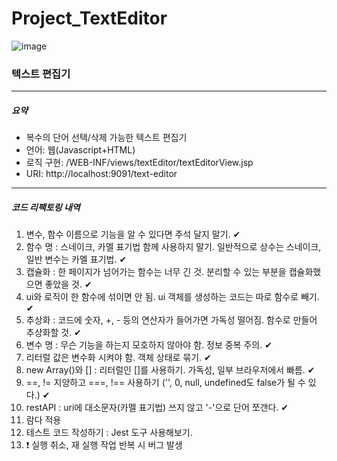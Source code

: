 # Project_TextEditor
![image](https://user-images.githubusercontent.com/80368430/140741326-4bae7f4b-de3b-464f-ae14-652dda9df612.PNG)

<h3>텍스트 편집기</h3>

<hr>

<h5>요약</h5>
<ul>
  <li>복수의 단어 선택/삭제 가능한 텍스트 편집기</li>
  <li>언어: 웹(Javascript+HTML)</li>
  <li>로직 구현: /WEB-INF/views/textEditor/textEditorView.jsp</li>
  <li>URI: http://localhost:9091/text-editor</li>
</ul>

<hr>

<h5>코드 리팩토링 내역</h5>
<ol>
  <li>변수, 함수 이름으로 기능을 알 수 있다면 주석 달지 말기. ✔</li>
	<li>함수 명 : 스네이크, 카멜 표기법 함께 사용하지 말기. 일반적으로 상수는 스네이크, 일반 변수는 카멜 표기법. ✔</li>
	<li>캡슐화 : 한 페이지가 넘어가는 함수는 너무 긴 것. 분리할 수 있는 부분을 캡슐화했으면 좋았을 것. ✔</li>
	<li>ui와 로직이 한 함수에 섞이면 안 됨. ui 객체를 생성하는 코드는 따로 함수로 빼기. ✔</li>
	<li>추상화 : 코드에 숫자, +, - 등의 연산자가 들어가면 가독성 떨어짐. 함수로 만들어 추상화할 것. ✔</li>
	<li>변수 명 : 무슨 기능을 하는지 모호하지 않아야 함. 정보 중복 주의. ✔</li>
	<li>리터럴 값은 변수화 시켜야 함. 객체 상태로 묶기. ✔</li>
	<li>new Array()와 [] : 리터럴인 []를 사용하기. 가독성, 일부 브라우저에서 빠름. ✔</li> 
	<li>==, != 지양하고 ===, !== 사용하기 ('', 0, null, undefined도 false가 될 수 있다.) ✔</li>
	<li>restAPI : uri에 대소문자(카멜 표기법) 쓰지 않고 '-'으로 단어 쪼갠다. ✔</li>
  <li>람다 적용</li>
  <li>테스트 코드 작성하기 : Jest 도구 사용해보기. </li>
  <li>❗ 실행 취소, 재 실행 작업 반복 시 버그 발생</li>
</ol>


